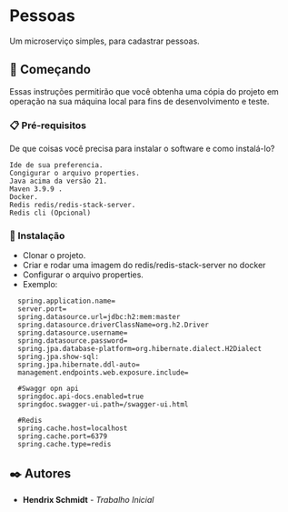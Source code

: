 # Pessoas 

Um microserviço simples, para cadastrar pessoas.

## 🚀 Começando

Essas instruções permitirão que você obtenha uma cópia do projeto em operação na sua máquina local para fins de desenvolvimento e teste.

### 📋 Pré-requisitos

De que coisas você precisa para instalar o software e como instalá-lo?

```
Ide de sua preferencia.
Congigurar o arquivo properties.
Java acima da versão 21.
Maven 3.9.9 .
Docker.
Redis redis/redis-stack-server.
Redis cli (Opcional)
```

### 🔧 Instalação

- Clonar o projeto.
- Criar e rodar uma imagem do redis/redis-stack-server no docker
- Configurar o arquivo properties.
- Exemplo:
````
  spring.application.name=
  server.port=
  spring.datasource.url=jdbc:h2:mem:master
  spring.datasource.driverClassName=org.h2.Driver
  spring.datasource.username=
  spring.datasource.password=
  spring.jpa.database-platform=org.hibernate.dialect.H2Dialect
  spring.jpa.show-sql: 
  spring.jpa.hibernate.ddl-auto=
  management.endpoints.web.exposure.include=
  
  #Swaggr opn api
  springdoc.api-docs.enabled=true
  springdoc.swagger-ui.path=/swagger-ui.html

  #Redis
  spring.cache.host=localhost
  spring.cache.port=6379
  spring.cache.type=redis
````

## ✒️ Autores
* **Hendrix Schmidt** - *Trabalho Inicial* 
